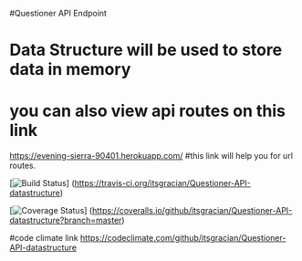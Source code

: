 #Questioner API Endpoint


# Data Structure will be used to store data in memory

# you can also view api routes on this link
https://evening-sierra-90401.herokuapp.com/
#this link will help you for url routes.

[![Build Status](https://travis-ci.org/itsgracian/Questioner-API-datastructure.svg?branch=master)]
(https://travis-ci.org/itsgracian/Questioner-API-datastructure)

[![Coverage Status](https://coveralls.io/repos/github/itsgracian/Questioner-API-datastructure/badge.svg?branch=master)]
(https://coveralls.io/github/itsgracian/Questioner-API-datastructure?branch=master)

#code climate link
https://codeclimate.com/github/itsgracian/Questioner-API-datastructure
